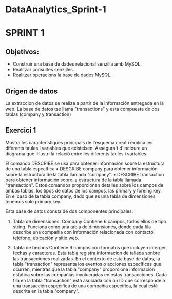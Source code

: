 # DataAnalytics_Sprint-1
# SPRINT 1 
## Objetivos: 
- Construir una base de dades relacional senzilla amb MySQL.
- Realitzar consultes senzilles.
- Realitzar operacions la base de dades MySQL.
## Origen de datos

 La extraccion de datos se realiza a partir de la información entregada en la web. La base de datos tse llama "transactions" y esta compuesta de dos tablas (company y transaction)


## Exercici 1
 Mostra les característiques principals de l'esquema creat i explica les diferents taules i variables que existeixen. Assegura't d'incloure un diagrama que il·lustri la relació entre les diferents taules i variables.



El comando DESCRIBE se usa para obtener información sobre la estructura de una tabla específica
•	DESCRIBE company para obtener información sobre la estructura de la tabla llamada "company".
•	DESCRIBE transaction para obtener información sobre la estructura de la tabla llamada "transaction".
Estos comandos proporcionan detalles sobre los campos de ambas tablas, los tipos de datos de los campos, las primary y foreing key. En el caso de la tabla company, dado que es una tabla de dimensiones tenemos solo primary key. 

Esta base de datos consta de dos componentes principales:
1. Tabla de dimensiones: Company
	Contiene 6 campos, todos ellos de tipo string.
    	Funciona como una tabla de dimensiones, donde cada fila describe una compañía con información relacionada con contacto, teléfono, ubicación y sitio web.

2. Tabla de hechos
   Contiene 9 campos con formatos que incluyen interger, fechas y caracteres. Esta tabla registra informacion de tallada sonbre las transacciones realizadas.
En el contexto de esta base de datos, la tabla "transaction" representa los eventos o acciones específicas que ocurren, mientras que la tabla "company" proporciona información estática sobre las compañías involucradas en estas transacciones. Cada fila en la tabla "transaction" está asociada con un ID que corresponde a una transacción específica de una compañía específica, la cual está descrita en la tabla "company".




